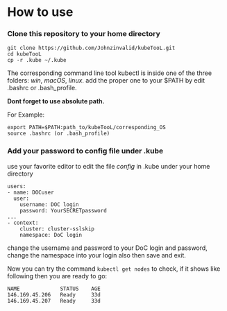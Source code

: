 # How to use

### Clone this repository to your home directory

```
git clone https://github.com/Johnzinvalid/kubeTooL.git
cd kubeTooL
cp -r .kube ~/.kube
```
The corresponding command line tool kubectl is inside one of the three
folders: _win_, _macOS_, _linux_. add the proper one to your $PATH by
edit .bashrc or .bash_profile.

**Dont forget to use absolute path.**

For Example:
```
export PATH=$PATH:path_to/kubeTooL/corresponding_OS
source .bashrc (or .bash_profile)
```
### Add your password to config file under .kube
use your favorite editor to edit the file _config_ in .kube under your
home directory
```
users:
- name: DOCuser
  user:
    username: DOC login
    password: YourSECRETpassword
...
- context:
    cluster: cluster-sslskip
    namespace: DoC login
```
change the username and password to your DoC login and password,<br>
change the namespace into your login also then save and exit.

Now you can try the command `kubectl get nodes` to check, if it shows
like following then you are ready to go:

```
NAME             STATUS    AGE
146.169.45.206   Ready     33d
146.169.45.207   Ready     33d
